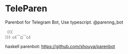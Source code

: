 # TeleParen
Parenbot for Telegram Bot, Use typescript. @parenng_bot

```
（（（
）））○(￣□￣○)
```
haskell parenbot: https://github.com/shouya/parenbot
